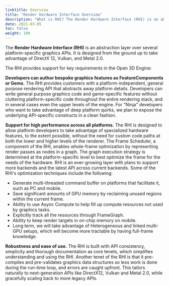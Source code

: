 ```yaml
---
linktitle: Overview
title: "Render Hardware Interface Overview"
description: "What is RHI? The Render Hardware Interface (RHI) is an abstraction layer over several platform-specific graphics APIs."
date: 2021-03-05
toc: false
weight: 100
---
```


The **Render Hardware Interface (RHI)** is an abstraction layer over several platform-specific graphics APIs. It is designed from the ground up to take advantage of DirectX 12, Vulkan, and Metal 2.0. 

The RHI provides support for key requirements in the Open 3D Engine:

**Developers can author bespoke graphics features as FeatureComponents or Gems.**
The RHI provides customers with a platform-independent, general purpose rendering API that abstracts away platform details. Developers can write general purpose graphics code and game-specific features without cluttering platform-specific code throughout the entire rendering stack, and in several cases even the upper levels of the engine. For "Ninja" developers who want to take advantage of deep platform quirks, we plan to expose the underlying API-specific constructs in a clean fashion. 

**Support for high performance across all platforms.** 
The RHI is designed to allow platform developers to take advantage of specialized hardware features, to the extent possible, without the need for custom code paths at both the lower and higher levels of the renderer. The Frame Scheduler, a component of the RHI, enables whole-frame optimization by representing render passes as nodes in a graph. The graph execution strategy is determined at the platform-specific level to best optimize the frame for the needs of the hardware. RHI is an ever-growing layer with plans to support more backends and the latest API across current backends. Some of the RHI's optimization techniques include the following:
- Generate multi-threaded command buffer on platforms that facilitate it, such as PC and mobile.
- Save significant amounts of GPU memory by reclaiming unused regions within the current frame.
- Ability to use Async Compute to help fill up compute resources not used by graphics tasks.
- Explicitly track all the resources through FrameGraph. 
- Ability to keep render targets in on-chip memory on mobile.
- Long term, we will take advantage of Heterogeneous and linked multi-GPU setups, which will become more tractable by having full-frame knowledge.

**Robustness and ease of use.**
The RHI is built with API consistency, simplicity and thorough documentation as core tenets, which simplifies understanding and using the RHI. Another tenet of the RHI is that it pre-compiles and pre-validates graphics data structures so less work is done during the run-time loop, and errors are caught upfront. This tailors naturally to next-generation APIs like DirectX12, Vulkan and Metal 2.0, while gracefully scaling back to more legacy APIs. 
